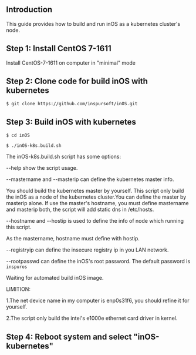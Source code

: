## Introduction

This guide provides how to build and run inOS as a kubernetes cluster's node.

## Step 1: Install CentOS 7-1611


Install CentOS-7-1611 on computer in "minimal" mode

## Step 2: Clone code for build inOS with kubernetes

```
$ git clone https://github.com/inspursoft/inOS.git
```


## Step 3: Build inOS with kubernetes

```
$ cd inOS
```

```
$ ./inOS-k8s.build.sh
```

The inOS-k8s.build.sh script has some options:

--help show the script usage.

--mastername and --masterip can define the kubernetes master info. 

You should build the kubernetes master by yourself. This script only build the inOS as a node of the kubernetes cluster.You can define the master by masterip alone. If use the master's hostname, you must define mastername and masterip both, the script will add static dns in /etc/hosts.

--hostname and --hostip is used to define the info of node which running this script.

As the mastername, hostname must define with hostip.

--registryip can define the insecure registry ip in you LAN network.

--rootpasswd can define the inOS's root password. The default password is `inspuros`
	
Waiting for automated build inOS image.

LIMITION:

1.The net device name in my computer is enp0s31f6, you should refine it for yourself.

2.The script only build the intel's e1000e ethernet card driver in kernel.

## Step 4: Reboot system and select "inOS-kubernetes"

